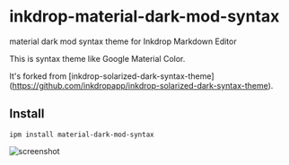 # inkdrop-material-dark-mod-syntax
material dark mod syntax theme for Inkdrop Markdown Editor

This is syntax theme like Google Material Color.

It's forked from [inkdrop-solarized-dark-syntax-theme] (https://github.com/inkdropapp/inkdrop-solarized-dark-syntax-theme).

## Install
```
ipm install material-dark-mod-syntax
```

![screenshot](https://github.com/yuru7/inkdrop-material-dark-mod-syntax/raw/images/screenshot01.png)
